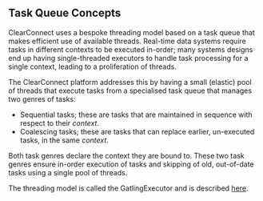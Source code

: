## Task Queue Concepts

ClearConnect uses a bespoke threading model based on a task queue that makes efficient use of available threads. Real-time data systems require tasks in different contexts to be executed in-order; many systems designs end up having single-threaded executors to handle task processing for a single context, leading to a proliferation of threads.

The ClearConnect platform addresses this by having a small (elastic) pool of threads that execute tasks from a specialised task queue that manages two genres of tasks:

*   Sequential tasks; these are tasks that are maintained in sequence with respect to their _context_.
*   Coalescing tasks; these are tasks that can replace earlier, un-executed tasks, in the same _context_.

Both task genres declare the context they are bound to. These two task genres ensure in-order execution of tasks and skipping of old, out-of-date tasks using a single pool of threads. 

The threading model is called the GatlingExecutor and is described [here](../design_notes/the_GatlingExecutor.md).


